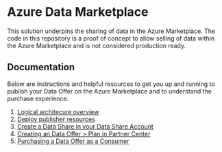 # Azure Data Marketplace

This solution underpins the sharing of data in the Azure Marketplace. The code in this repository is a proof of concept to allow selling of data within the Azure Marketplace and is not considered production ready.

## Documentation

Below are instructions and helpful resources to get you up and running to publish your Data Offer on the Azure Marketplace and to understand the purchase experience.

1. [Logical architecure overview](docs/Architecture.md)
1. [Deploy publisher resources](docs/PublisherDeployToAzure.md)
1. [Create a Data Share in your Data Share Account](docs/CreateDataShare.md)
1. [Creating an Data Offer > Plan in Partner Center](docs/CreatePlan.md)
1. [Purchasing a Data Offer as a Consumer](docs/PurchaseDataOffer.md)
